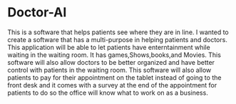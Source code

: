 # Doctor-AI

  This is a software that helps patients see where they are in line. I wanted to create a software that has a multi-purpose in helping patients and doctors. This application will be able to let patients have enterntainment while waiting in the waiting room. It has games,Shows,books,and Movies. This software will also allow doctors to be better organized and have better control with patients in the waiting room. This software will also allow patients to pay for their appointment on the tablet instead of going to the front desk and it comes with a survey at the end of the appointment for patients to do so the office will know what to work on as a business.

  
